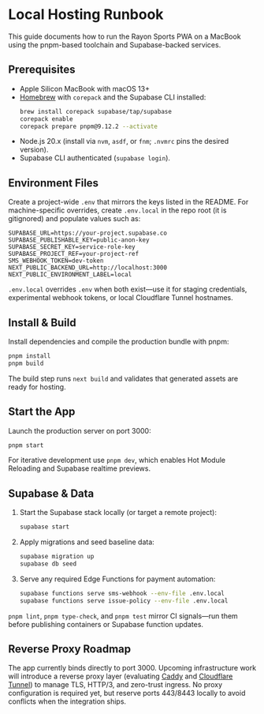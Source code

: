 # Local Hosting Runbook

This guide documents how to run the Rayon Sports PWA on a MacBook using the pnpm-based toolchain and Supabase-backed services.

## Prerequisites
- Apple Silicon MacBook with macOS 13+
- [Homebrew](https://brew.sh/) with `corepack` and the Supabase CLI installed:
  ```bash
  brew install corepack supabase/tap/supabase
  corepack enable
  corepack prepare pnpm@9.12.2 --activate
  ```
- Node.js 20.x (install via `nvm`, `asdf`, or `fnm`; `.nvmrc` pins the desired version).
- Supabase CLI authenticated (`supabase login`).

## Environment Files
Create a project-wide `.env` that mirrors the keys listed in the README. For machine-specific overrides, create `.env.local` in the repo root (it is gitignored) and populate values such as:

```env
SUPABASE_URL=https://your-project.supabase.co
SUPABASE_PUBLISHABLE_KEY=public-anon-key
SUPABASE_SECRET_KEY=service-role-key
SUPABASE_PROJECT_REF=your-project-ref
SMS_WEBHOOK_TOKEN=dev-token
NEXT_PUBLIC_BACKEND_URL=http://localhost:3000
NEXT_PUBLIC_ENVIRONMENT_LABEL=local
```

`.env.local` overrides `.env` when both exist—use it for staging credentials, experimental webhook tokens, or local Cloudflare Tunnel hostnames.

## Install & Build
Install dependencies and compile the production bundle with pnpm:

```bash
pnpm install
pnpm build
```

The build step runs `next build` and validates that generated assets are ready for hosting.

## Start the App
Launch the production server on port 3000:

```bash
pnpm start
```

For iterative development use `pnpm dev`, which enables Hot Module Reloading and Supabase realtime previews.

## Supabase & Data
1. Start the Supabase stack locally (or target a remote project):
   ```bash
   supabase start
   ```
2. Apply migrations and seed baseline data:
   ```bash
   supabase migration up
   supabase db seed
   ```
3. Serve any required Edge Functions for payment automation:
   ```bash
   supabase functions serve sms-webhook --env-file .env.local
   supabase functions serve issue-policy --env-file .env.local
   ```

`pnpm lint`, `pnpm type-check`, and `pnpm test` mirror CI signals—run them before publishing containers or Supabase function updates.

## Reverse Proxy Roadmap
The app currently binds directly to port 3000. Upcoming infrastructure work will introduce a reverse proxy layer (evaluating [Caddy](https://caddyserver.com/) and [Cloudflare Tunnel](https://www.cloudflare.com/products/tunnel/)) to manage TLS, HTTP/3, and zero-trust ingress. No proxy configuration is required yet, but reserve ports 443/8443 locally to avoid conflicts when the integration ships.
